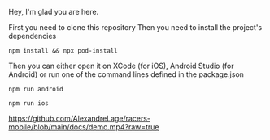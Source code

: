 Hey, I'm glad you are here.

First you need to clone this repository
Then you need to install the project's dependencies

`npm install && npx pod-install`

Then you can either open it on XCode (for iOS), Android Studio (for Android) or run one of the command lines defined in the package.json

`npm run android`

`npm run ios`



https://github.com/AlexandreLage/racers-mobile/blob/main/docs/demo.mp4?raw=true

